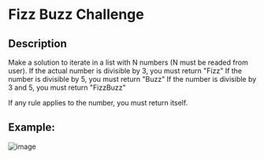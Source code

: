# Fizz Buzz Challenge

## Description
Make a solution to iterate in a list with N numbers (N must be readed from user).
If the actual number is divisible by 3, you must return "Fizz"
If the number is divisible by 5, you must return "Buzz"
If the number is divisible by 3 and 5, you must return "FizzBuzz"

If any rule applies to the number, you must return itself.

## Example: 
![image](https://github.com/user-attachments/assets/3fefd08d-9a92-417f-a02a-f302aa10a766)

